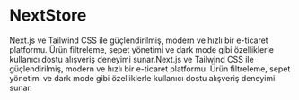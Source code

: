 # NextStore
 Next.js ve Tailwind CSS ile güçlendirilmiş, modern ve hızlı bir e-ticaret platformu. Ürün filtreleme, sepet yönetimi ve dark mode gibi özelliklerle kullanıcı dostu alışveriş deneyimi sunar.Next.js ve Tailwind CSS ile güçlendirilmiş, modern ve hızlı bir e-ticaret platformu. Ürün filtreleme, sepet yönetimi ve dark mode gibi özelliklerle kullanıcı dostu alışveriş deneyimi sunar.
